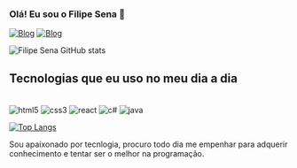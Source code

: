 ### Olá! Eu sou o Filipe Sena 🤙

[![Blog](https://img.shields.io/badge/WhatsApp-25D366?style=for-the-badge&logo=whatsapp&logoColor=white)](https://wa.me/qr/CIINTYZNRNI6I1)
[![Blog](https://img.shields.io/badge/LinkedIn-0077B5?style=for-the-badge&logo=linkedin&logoColor=white)](https://www.linkedin.com/in/filipe-richter-de-sena)

![Filipe Sena GitHub stats](https://github-readme-stats.vercel.app/api?username=FilipeRichterSena&show_icons=true&theme=tokyonight)

## Tecnologias que eu uso no meu dia a dia

<div style="display : inline-block"><br/>
  <img align="center" alt="html5" src="https://img.shields.io/badge/HTML5-E34F26?style=for-the-badge&logo=html5&logoColor=white"/>
  <img align="center" alt="css3" src="https://img.shields.io/badge/CSS3-1572B6?style=for-the-badge&logo=css3&logoColor=white"/>
  <img align="center" alt="react" src="https://img.shields.io/badge/React-20232A?style=for-the-badge&logo=react&logoColor=61DAFB"/>
  <img align="center" alt="c#" src="https://img.shields.io/badge/C%23-239120?style=for-the-badge&logo=c-sharp&logoColor=white"/>
  <img align="center" alt="java" src="https://img.shields.io/badge/java-%23ED8B00.svg?style=for-the-badge&logo=java&logoColor=white"/>
</div><br/>


[![Top Langs](https://github-readme-stats.vercel.app/api/top-langs/?username=FilipeRichterSena&theme=tokyonight)](#)

Sou apaixonado por tecnlogia, procuro todo dia me empenhar para adquerir conhecimento e tentar ser o melhor na programação.
